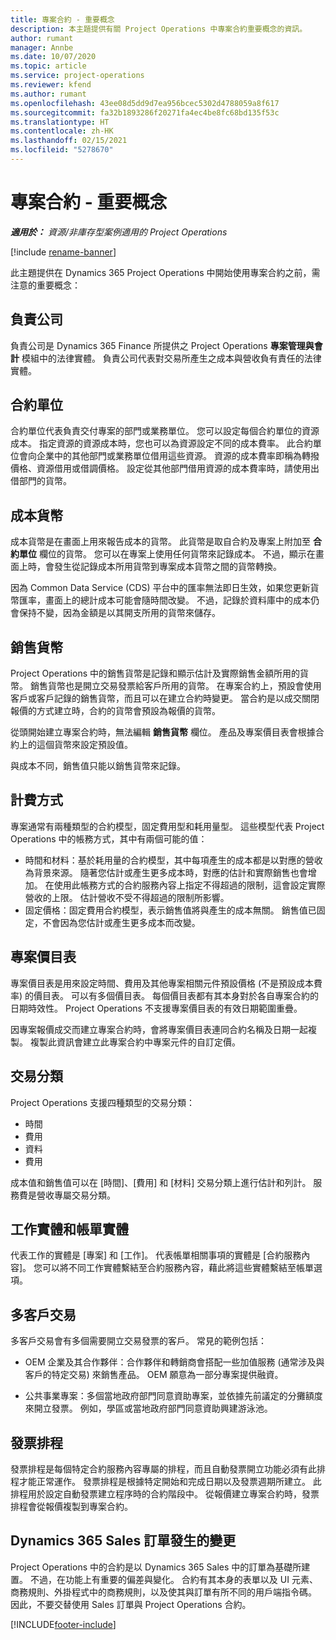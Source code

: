 ```yaml
---
title: 專案合約 - 重要概念
description: 本主題提供有關 Project Operations 中專案合約重要概念的資訊。
author: rumant
manager: Annbe
ms.date: 10/07/2020
ms.topic: article
ms.service: project-operations
ms.reviewer: kfend
ms.author: rumant
ms.openlocfilehash: 43ee08d5dd9d7ea956bcec5302d4788059a8f617
ms.sourcegitcommit: fa32b1893286f20271fa4ec4be8fc68bd135f53c
ms.translationtype: HT
ms.contentlocale: zh-HK
ms.lasthandoff: 02/15/2021
ms.locfileid: "5278670"
---
```

# <a name="project-contracts---key-concepts"></a>專案合約 - 重要概念

_**適用於：** 資源/非庫存型案例適用的 Project Operations_

[!include [rename-banner](~/includes/cc-data-platform-banner.md)]

此主題提供在 Dynamics 365 Project Operations 中開始使用專案合約之前，需注意的重要概念：

## <a name="owning-company"></a>負責公司

負責公司是 Dynamics 365 Finance 所提供之 Project Operations **專案管理與會計** 模組中的法律實體。 負責公司代表對交易所產生之成本與營收負有責任的法律實體。

## <a name="contracting-unit"></a>合約單位

合約單位代表負責交付專案的部門或業務單位。 您可以設定每個合約單位的資源成本。 指定資源的資源成本時，您也可以為資源設定不同的成本費率。 此合約單位會向企業中的其他部門或業務單位借用這些資源。 資源的成本費率即稱為轉撥價格、資源借用或借調價格。 設定從其他部門借用資源的成本費率時，請使用出借部門的貨幣。

## <a name="cost-currency"></a>成本貨幣

成本貨幣是在畫面上用來報告成本的貨幣。 此貨幣是取自合約及專案上附加至 **合約單位** 欄位的貨幣。 您可以在專案上使用任何貨幣來記錄成本。 不過，顯示在畫面上時，會發生從記錄成本所用貨幣到專案成本貨幣之間的貨幣轉換。

因為 Common Data Service (CDS) 平台中的匯率無法即日生效，如果您更新貨幣匯率，畫面上的總計成本可能會隨時間改變。 不過，記錄於資料庫中的成本仍會保持不變，因為金額是以其開支所用的貨幣來儲存。

## <a name="sales-currency"></a>銷售貨幣

Project Operations 中的銷售貨幣是記錄和顯示估計及實際銷售金額所用的貨幣。 銷售貨幣也是開立交易發票給客戶所用的貨幣。 在專案合約上，預設會使用客戶或客戶記錄的銷售貨幣，而且可以在建立合約時變更。 當合約是以成交關閉報價的方式建立時，合約的貨幣會預設為報價的貨幣。

從頭開始建立專案合約時，無法編輯 **銷售貨幣** 欄位。 產品及專案價目表會根據合約上的這個貨幣來設定預設值。

與成本不同，銷售值只能以銷售貨幣來記錄。

## <a name="billing-method"></a>計費方式

專案通常有兩種類型的合約模型，固定費用型和耗用量型。 這些模型代表 Project Operations 中的帳務方式，其中有兩個可能的值：

- 時間和材料：基於耗用量的合約模型，其中每項產生的成本都是以對應的營收為背景來源。 隨著您估計或產生更多成本時，對應的估計和實際銷售也會增加。 在使用此帳務方式的合約服務內容上指定不得超過的限制，這會設定實際營收的上限。 估計營收不受不得超過的限制所影響。
- 固定價格：固定費用合約模型，表示銷售值將與產生的成本無關。 銷售值已固定，不會因為您估計或產生更多成本而改變。

## <a name="project-price-lists"></a>專案價目表

專案價目表是用來設定時間、費用及其他專案相關元件預設價格 (不是預設成本費率) 的價目表。 可以有多個價目表。 每個價目表都有其本身對於各自專案合約的日期時效性。 Project Operations 不支援專案價目表的有效日期範圍重疊。

因專案報價成交而建立專案合約時，會將專案價目表連同合約名稱及日期一起複製。 複製此資訊會建立此專案合約中專案元件的自訂定價。

## <a name="transaction-classes"></a>交易分類

Project Operations 支援四種類型的交易分類：

- 時間
- 費用
- 資料
- 費用

成本值和銷售值可以在 [時間]、[費用] 和 [材料] 交易分類上進行估計和列計。 服務費是營收專屬交易分類。

## <a name="work-entities-and-billing-entities"></a>工作實體和帳單實體

代表工作的實體是 [專案] 和 [工作]。 代表帳單相關事項的實體是 [合約服務內容]。 您可以將不同工作實體繫結至合約服務內容，藉此將這些實體繫結至帳單選項。

## <a name="multi-customer-deals"></a>多客戶交易

多客戶交易會有多個需要開立交易發票的客戶。 常見的範例包括：

- OEM 企業及其合作夥伴：合作夥伴和轉銷商會搭配一些加值服務 (通常涉及與客戶的特定交易) 來銷售產品。 OEM 願意為一部分專案提供融資。 

- 公共事業專案：多個當地政府部門同意資助專案，並依據先前議定的分攤額度來開立發票。 例如，學區或當地政府部門同意資助興建游泳池。

## <a name="invoice-schedules"></a>發票排程

發票排程是每個特定合約服務內容專屬的排程，而且自動發票開立功能必須有此排程才能正常運作。 發票排程是根據特定開始和完成日期以及發票週期所建立。 此排程用於設定自動發票建立程序時的合約階段中。 從報價建立專案合約時，發票排程會從報價複製到專案合約。

## <a name="changes-from-dynamics-365-sales-orders"></a>Dynamics 365 Sales 訂單發生的變更

Project Operations 中的合約是以 Dynamics 365 Sales 中的訂單為基礎所建置。 不過，在功能上有重要的偏差與變化。 合約有其本身的表單以及 UI 元素、商務規則、外掛程式中的商務規則，以及使其與訂單有所不同的用戶端指令碼。 因此，不要交替使用 Sales 訂單與 Project Operations 合約。


[!INCLUDE[footer-include](../includes/footer-banner.md)]